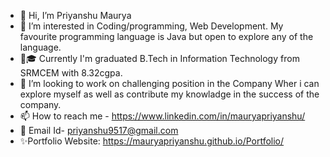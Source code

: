 - 👋 Hi, I’m Priyanshu Maurya
- 👀 I’m interested in Coding/programming, Web Development. My favourite programming language is Java but open to explore any of the language.
- 🌱🎓 Currently I'm graduated B.Tech in Information Technology from SRMCEM with 8.32cgpa.
- 💞️ I’m looking to work on challenging position in the Company Wher i can explore myself as well as contribute my knowladge in the success of the company.
- 📫 How to reach me - https://www.linkedin.com/in/mauryapriyanshu/
- 📧 Email Id- priyanshu9517@gmail.com
- ✨Portfolio Website: https://mauryapriyanshu.github.io/Portfolio/

<!---
MauryaPriyanshu/MauryaPriyanshu is a ✨ special ✨ repository because its `README.md` (this file) appears on your GitHub profile.
You can click the Preview link to take a look at your changes.
--->
